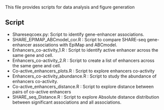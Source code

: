 This file provides scripts for data analysis and figure generation 

## Script
 - Shareseqcoex.py: Script to identify gene-enhancer associations.
 - SHARE_EPIMAP_ABCmodel_cor.R : Script to compare SHARE-seq gene-enhancer associations with EpiMap and ABCmodel. 
 - Enhancers_co-activity_1.R : Script to identify active enhancer across the same gene and cell.
 - Enhancers_co-activity_2.R : Script to create a list of enhancers across the same gene and cell.
 - Co-active_enhancers_plots.R : Script to explore enhancers co-activity
 - Enhancers_co-activity_abundance.R : Script to study the abundance of enhancers co-activity.
 - Co-active_enhancers_distance.R : Script to explore distance between pairs of co-active enhancers
 - SHARE_seq_Distance.R : Script to explore Absolute distance distribution between significant associations and all
 associations.
